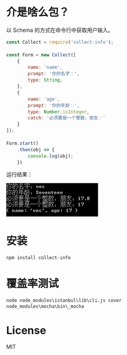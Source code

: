 # 介是啥么包？

以 Schema 的方式在命令行中获取用户输入。

```javascript
const Collect = require('collect-info');

const Form = new Collect([
	{
		name: 'name',
		prompt: '你的名字：',
		type: String,
	},
	{
		name: 'age',
		prompt: '你的年龄：',
		type: Number.isInteger,
		catch: '必须要是一个整数，朋友：'
	}
]);

Form.start()
	.then(obj => {
		console.log(obj);
	})

```

运行结果：

![run result](./resource/run.png)

# 安装

```
npm install collect-info
```

# 覆盖率测试

```
node node_modules\istanbul\lib\cli.js cover node_modules\mocha\bin\_mocha
```

# License

MIT
